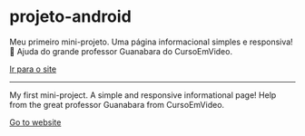 # projeto-android
Meu primeiro mini-projeto. Uma página informacional simples e responsiva!  👀
Ajuda do grande professor Guanabara do CursoEmVideo. 

<a href="https://roberiof.github.io/projeto-android/index.html"> Ir para o site </a>

<hr>

My first mini-project. A simple and responsive informational page!
Help from the great professor Guanabara from CursoEmVideo.

<a href="https://roberiof.github.io/projeto-android/index.html"> Go to website </a>
